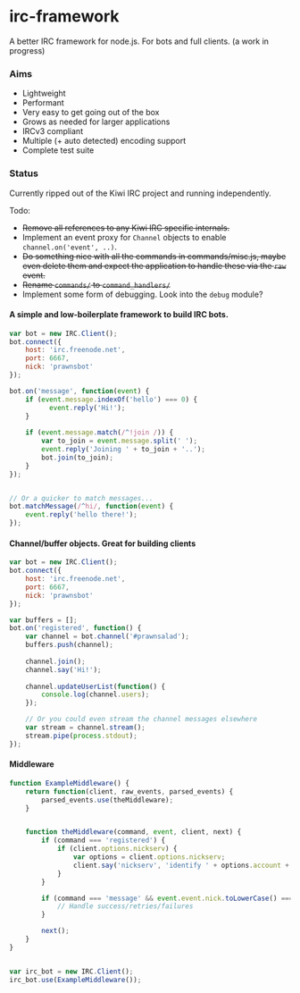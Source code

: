 # irc-framework
A better IRC framework for node.js. For bots and full clients. (a work in progress)

### Aims
* Lightweight
* Performant
* Very easy to get going out of the box
* Grows as needed for larger applications
* IRCv3 compliant
* Multiple (+ auto detected) encoding support
* Complete test suite

### Status
Currently ripped out of the Kiwi IRC project and running independently.

Todo:
* ~~Remove all references to any Kiwi IRC specific internals.~~
* Implement an event proxy for `Channel` objects to enable `channel.on('event', ..)`.
* ~~Do something nice with all the commands in commands/misc.js, maybe even delete them and expect the application to handle these via the `raw` event.~~
* ~~Rename `commands/` to `command_handlers/`~~
* Implement some form of debugging. Look into the `debug` module?


#### A simple and low-boilerplate framework to build IRC bots.
~~~javascript
var bot = new IRC.Client();
bot.connect({
	host: 'irc.freenode.net',
	port: 6667,
	nick: 'prawnsbot'
});

bot.on('message', function(event) {
  	if (event.message.indexOf('hello') === 0) {
  		  event.reply('Hi!');
  	}
  	
  	if (event.message.match(/^!join /)) {
  	    var to_join = event.message.split(' ');
  		event.reply('Joining ' + to_join + '..');
  		bot.join(to_join);
  	}
});


// Or a quicker to match messages...
bot.matchMessage(/^hi/, function(event) {
	event.reply('hello there!');
});
~~~

#### Channel/buffer objects. Great for building clients
~~~javascript
var bot = new IRC.Client();
bot.connect({
	host: 'irc.freenode.net',
	port: 6667,
	nick: 'prawnsbot'
});

var buffers = [];
bot.on('registered', function() {
	var channel = bot.channel('#prawnsalad');
	buffers.push(channel);
	
	channel.join();
	channel.say('Hi!');
	
	channel.updateUserList(function() {
		console.log(channel.users);
	});

	// Or you could even stream the channel messages elsewhere
	var stream = channel.stream();
	stream.pipe(process.stdout);
});
~~~


#### Middleware
~~~javascript
function ExampleMiddleware() {
	return function(client, raw_events, parsed_events) {
		parsed_events.use(theMiddleware);
	}


	function theMiddleware(command, event, client, next) {
		if (command === 'registered') {
			if (client.options.nickserv) {
				var options = client.options.nickserv;
				client.say('nickserv', 'identify ' + options.account + ' ' + options.password);
			}
		}

		if (command === 'message' && event.event.nick.toLowerCase() === 'nickserv') {
			// Handle success/retries/failures
		}

		next();
	}
}


var irc_bot = new IRC.Client();
irc_bot.use(ExampleMiddleware());
~~~
